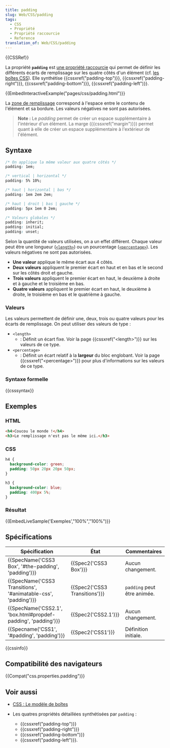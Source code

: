 ```yaml
---
title: padding
slug: Web/CSS/padding
tags:
  - CSS
  - Propriété
  - Propriété raccourcie
  - Reference
translation_of: Web/CSS/padding
---
```

{{CSSRef}}

La propriété **`padding`** est [une propriété raccourcie](/fr/docs/Web/CSS/Propri%C3%A9t%C3%A9s_raccourcies) qui permet de définir les différents écarts de remplissage sur les quatre côtés d'un élément (cf. [les boîtes CSS](/en-US/docs/Learn/CSS/Building_blocks/The_box_model#les_propri%c3%a9t%c3%a9s_des_bo%c3%aetes)). Elle synthétise {{cssxref("padding-top")}}, {{cssxref("padding-right")}}, {{cssxref("padding-bottom")}}, {{cssxref("padding-left")}}.

{{EmbedInteractiveExample("pages/css/padding.html")}}

La [zone de remplissage](/en-US/docs/Learn/CSS/Building_blocks/The_box_model "http://developer.mozilla.org/en/CSS/Box_model#padding") correspond à l'espace entre le contenu de l'élément et sa bordure. Les valeurs négatives ne sont pas autorisées.

> **Note :** Le _padding_ permet de créer un espace supplémentaire à l'intérieur d'un élément. La marge ({{cssxref("margin")}}) permet quant à elle de créer un espace supplémentaire à l'extérieur de l'élément.

## Syntaxe

```css
/* On applique la même valeur aux quatre côtés */
padding: 1em;

/* vertical | horizontal */
padding: 5% 10%;

/* haut | horizontal | bas */
padding: 1em 2em 2em;

/* haut | droit | bas | gauche */
padding: 5px 1em 0 2em;

/* Valeurs globales */
padding: inherit;
padding: initial;
padding: unset;
```

Selon la quantité de valeurs utilisées, on a un effet différent. Chaque valeur peut être une longueur ([`<length>`](#length)) ou un pourcentage ([`<percentage>`](#percentage)). Les valeurs négatives ne sont pas autorisées.

- **Une valeur** applique le même écart aux 4 côtés.
- **Deux valeurs** appliquent le premier écart en haut et en bas et le second sur les côtés droit et gauche.
- **Trois valeurs** appliquent le premier écart en haut, le deuxième à droite et à gauche et le troisième en bas.
- **Quatre valeurs** appliquent le premier écart en haut, le deuxième à droite, le troisième en bas et le quatrième à gauche.

### Valeurs

Les valeurs permettent de définir une, deux, trois ou quatre valeurs pour les écarts de remplissage. On peut utiliser des valeurs de type :

- `<length>`
  - : Définit un écart fixe. Voir la page {{cssxref("&lt;length&gt;")}} sur les valeurs de ce type.
- `<percentage>`
  - : Définit un écart relatif à la **largeur** du bloc englobant. Voir la page {{cssxref("&lt;percentage&gt;")}} pour plus d'informations sur les valeurs de ce type.

### Syntaxe formelle

{{csssyntax}}

## Exemples

### HTML

```html
<h4>Coucou le monde !</h4>
<h3>Le remplissage n'est pas le même ici.</h3>
```

### CSS

```css
h4 {
  background-color: green;
  padding: 50px 20px 20px 50px;
}

h3 {
  background-color: blue;
  padding: 400px 5%;
}
```

### Résultat

{{EmbedLiveSample('Exemples',"100%","100%")}}

## Spécifications

| Spécification                                                                        | État                                     | Commentaires                |
| ------------------------------------------------------------------------------------ | ---------------------------------------- | --------------------------- |
| {{SpecName('CSS3 Box', '#the-padding', 'padding')}}                 | {{Spec2('CSS3 Box')}}             | Aucun changement.           |
| {{SpecName('CSS3 Transitions', '#animatable-css', 'padding')}} | {{Spec2('CSS3 Transitions')}} | `padding` peut être animée. |
| {{SpecName('CSS2.1', 'box.html#propdef-padding', 'padding')}}     | {{Spec2('CSS2.1')}}                 | Aucun changement.           |
| {{Specname('CSS1', '#padding', 'padding')}}                             | {{Spec2('CSS1')}}                 | Définition initiale.        |

{{cssinfo}}

## Compatibilité des navigateurs

{{Compat("css.properties.padding")}}

## Voir aussi

- [CSS : Le modèle de boîtes](/en-US/docs/Learn/CSS/Building_blocks/The_box_model)
- Les quatres propriétés détaillées synthétisées par `padding` :

  - {{cssxref("padding-top")}}
  - {{cssxref("padding-right")}}
  - {{cssxref("padding-bottom")}}
  - {{cssxref("padding-left")}}.
